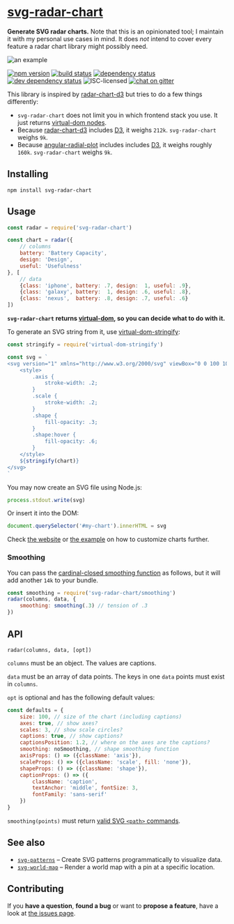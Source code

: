 # [svg-radar-chart](http://jannisr.de/svg-radar-chart/)

**Generate SVG radar charts.** Note that this is an opinionated tool; I maintain it with my personal use cases in mind. It does *not* intend to cover every feature a radar chart library might possibly need.

![an example](https://rawgit.com/derhuerst/svg-radar-chart/master/example.svg)

[![npm version](https://img.shields.io/npm/v/svg-radar-chart.svg)](https://www.npmjs.com/package/svg-radar-chart)
[![build status](https://img.shields.io/travis/derhuerst/svg-radar-chart.svg)](https://travis-ci.org/derhuerst/svg-radar-chart)
[![dependency status](https://img.shields.io/david/derhuerst/svg-radar-chart.svg)](https://david-dm.org/derhuerst/svg-radar-chart)
[![dev dependency status](https://img.shields.io/david/dev/derhuerst/svg-radar-chart.svg)](https://david-dm.org/derhuerst/svg-radar-chart#info=devDependencies)
![ISC-licensed](https://img.shields.io/github/license/derhuerst/svg-radar-chart.svg)
[![chat on gitter](https://badges.gitter.im/derhuerst.svg)](https://gitter.im/derhuerst)

This library is inspired by [radar-chart-d3](https://github.com/alangrafu/radar-chart-d3) but tries to do a few things differently:

- `svg-radar-chart` does not limit you in which frontend stack you use. It just returns [virtual-dom nodes](https://github.com/Matt-Esch/virtual-dom#dom-model).
- Because [radar-chart-d3](https://github.com/alangrafu/radar-chart-d3) includes [D3](https://d3js.org/), it weighs `212k`. `svg-radar-chart` weighs `9k`.
- Because [angular-radial-plot](https://github.com/colorfulgrayscale/angular-radial-plot) includes includes [D3](https://d3js.org/), it weighs roughly `160k`. `svg-radar-chart` weighs `9k`.

## Installing

```shell
npm install svg-radar-chart
```


## Usage

```js
const radar = require('svg-radar-chart')

const chart = radar({
	// columns
	battery: 'Battery Capacity',
	design: 'Design',
	useful: 'Usefulness'
}, [
	// data
	{class: 'iphone', battery: .7, design:  1, useful: .9},
	{class: 'galaxy', battery:  1, design: .6, useful: .8},
	{class: 'nexus',  battery: .8, design: .7, useful: .6}
])
```

**`svg-radar-chart` returns [virtual-dom](https://github.com/Matt-Esch/virtual-dom#dom-model), so you can decide what to do with it.**

To generate an SVG string from it, use [virtual-dom-stringify](https://github.com/alexmingoia/virtual-dom-stringify):

```js
const stringify = require('virtual-dom-stringify')

const svg = `
<svg version="1" xmlns="http://www.w3.org/2000/svg" viewBox="0 0 100 100">
	<style>
		.axis {
			stroke-width: .2;
		}
		.scale {
			stroke-width: .2;
		}
		.shape {
			fill-opacity: .3;
		}
		.shape:hover {
			fill-opacity: .6;
		}
	</style>
	${stringify(chart)}
</svg>
`
```

You may now create an SVG file using Node.js:

```js
process.stdout.write(svg)
```

Or insert it into the DOM:

```js
document.querySelector('#my-chart').innerHTML = svg
```

Check [the website](http://jannisr.de/svg-radar-chart/) or [the example](example.js) on how to customize charts further.

### Smoothing

You can pass the [cardinal-closed smoothing function](https://github.com/d3/d3-shape/blob/master/README.md#curveCardinalClosed) as follows, but it will add another `14k` to your bundle.

```js
const smoothing = require('svg-radar-chart/smoothing')
radar(columns, data, {
	smoothing: smoothing(.3) // tension of .3
})
```


## API

```
radar(columns, data, [opt])
```

`columns` must be an object. The values are captions.

`data` must be an array of data points. The keys in one `data` points must exist in `columns`.

`opt` is optional and has the following default values:

```js
const defaults = {
	size: 100, // size of the chart (including captions)
	axes: true, // show axes?
	scales: 3, // show scale circles?
	captions: true, // show captions?
	captionsPosition: 1.2, // where on the axes are the captions?
	smoothing: noSmoothing, // shape smoothing function
	axisProps: () => ({className: 'axis'}),
	scaleProps: () => ({className: 'scale', fill: 'none'}),
	shapeProps: () => ({className: 'shape'}),
	captionProps: () => ({
		className: 'caption',
		textAnchor: 'middle', fontSize: 3,
		fontFamily: 'sans-serif'
	})
}
```

`smoothing(points)` must return [valid SVG `<path>` commands](https://developer.mozilla.org/en-US/docs/Web/SVG/Attribute/d).


## See also

- [`svg-patterns`](https://github.com/derhuerst/svg-patterns) – Create SVG patterns programmatically to visualize data.
- [`svg-world-map`](https://github.com/derhuerst/svg-world-map) – Render a world map with a pin at a specific location.


## Contributing

If you **have a question**, **found a bug** or want to **propose a feature**, have a look at [the issues page](https://github.com/derhuerst/svg-radar-chart/issues).
